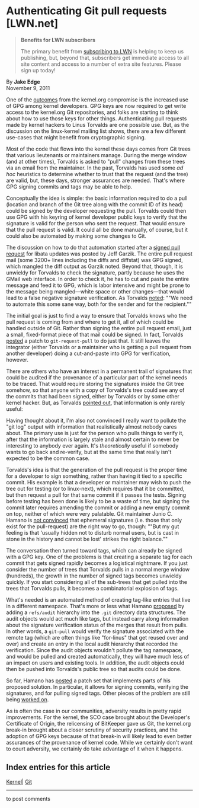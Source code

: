# Authenticating Git pull requests [LWN.net]

> **Benefits for LWN subscribers**
> 
> The primary benefit from [subscribing to LWN](/Promo/nst-nag5/subscribe) is helping to keep us publishing, but, beyond that, subscribers get immediate access to all site content and access to a number of extra site features. Please sign up today! 

By **Jake Edge**  
November 9, 2011 

One of the [outcomes](/Articles/464233/) from the kernel.org compromise is the increased use of GPG among kernel developers. GPG keys are now required to get write access to the kernel.org Git repositories, and folks are starting to think about how to use those keys for other things. Authenticating pull requests made by kernel hackers to Linus Torvalds are one possible use. But, as the discussion on the linux-kernel mailing list shows, there are a few different use-cases that might benefit from cryptographic signing. 

Most of the code that flows into the kernel these days comes from Git trees that various lieutenants or maintainers manage. During the merge window (and at other times), Torvalds is asked to "pull" changes from these trees via an email from the maintainer. In the past, Torvalds has used some _ad hoc_ heuristics to determine whether to trust that the request (and the tree) are valid, but, these days, stronger assurances are needed. That's where GPG signing commits and tags may be able to help. 

Conceptually the idea is simple: the basic information required to do a pull (location and branch of the Git tree along with the commit ID of its head) could be signed by the developer requesting the pull. Torvalds could then use GPG with his keyring of kernel developer public keys to verify that the signature is valid for the person who sent the request. That would ensure that the pull request is valid. It could all be done manually, of course, but it could also be automated by making some changes to Git. 

The discussion on how to do that automation started after a [signed pull request](/Articles/466549/) for libata updates was posted by Jeff Garzik. The entire pull request mail (some 3200+ lines including the diffs and diffstat) was GPG signed, which mangled the diff output as Garzik noted. Beyond that, though, it is unwieldy for Torvalds to check the signature, partly because he uses the GMail web interface. In order to check it, he has to cut and paste the entire message and feed it to GPG, which is labor intensive and might be prone to the message being mangled—white space or other changes—that would lead to a false negative signature verification. As Torvalds [noted](/Articles/466550/): ""We need to automate this some sane way, both for the sender and for the recipient."" 

The initial goal is just to find a way to ensure that Torvalds knows who the pull request is coming from and where to get it, all of which could be handled outside of Git. Rather than signing the entire pull request email, just a small, fixed-format piece of that mail could be signed. In fact, Torvalds [posted](/Articles/466573/) a patch to `git-request-pull` to do just that. It still leaves the integrator (either Torvalds or a maintainer who is getting a pull request from another developer) doing a cut-and-paste into GPG for verification, however. 

There are others who have an interest in a permanent trail of signatures that could be audited if the provenance of a particular part of the kernel needs to be traced. That would require storing the signatures inside the Git tree somehow, so that anyone with a copy of Torvalds's tree could see any of the commits that had been signed, either by Torvalds or by some other kernel hacker. But, as Torvalds [pointed out](/Articles/466576/), that information is only rarely useful: 

Having thought about it, I'm also not convinced I really want to pollute the "git log" output with information that realistically almost nobody cares about. The primary use is just for the person who pulls things to verify it, after that the information is largely stale and almost certain to never be interesting to anybody ever again. It's *theoretically* useful if somebody wants to go back and re-verify, but at the same time that really isn't expected to be the common case. 

Torvalds's idea is that the generation of the pull request is the proper time for a developer to sign something, rather than having it tied to a specific commit. His example is that a developer or maintainer may wish to push the tree out for testing (or to linux-next), which requires that it be committed, but then request a pull for that same commit if it passes the tests. Signing before testing has been done is likely to be a waste of time, but signing the commit later requires amending the commit or adding a new empty commit on top, neither of which were very palatable. Git maintainer Junio C. Hamano is [not convinced](/Articles/466578/) that ephemeral signatures (i.e. those that only exist for the pull-request) are the right way to go, though: ""But my gut feeling is that 'usually hidden not to disturb normal users, but is cast in stone in the history and cannot be lost' strikes the right balance."" 

The conversation then turned toward tags, which can already be signed with a GPG key. One of the problems is that creating a separate tag for each commit that gets signed rapidly becomes a logistical nightmare. If you just consider the number of trees that Torvalds pulls in a normal merge window (hundreds), the growth in the number of signed tags becomes unwieldy quickly. If you start considering all of the sub-trees that get pulled into the trees that Torvalds pulls, it becomes a combinatorial explosion of tags. 

What's needed is an automated method of creating tag-like entries that live in a different namespace. That's more or less what Hamano [proposed](/Articles/466579/) by adding a `refs/audit` hierarchy into the `.git` directory data structures. The audit objects would act much like tags, but instead carry along information about the signature verification status of the merges that result from pulls. In other words, a `git-pull` would verify the signature associated with the remote tag (which are often things like "for-linus" that get reused over and over) and create an entry in the local audit hierarchy that recorded the verification. Since the audit objects wouldn't pollute the tag namespace, and would be pulled and created automatically, they will have much less of an impact on users and existing tools. In addition, the audit objects could then be pushed into Torvalds's public tree so that audits could be done. 

So far, Hamano has [posted](/Articles/466517/) a patch set that implements parts of his proposed solution. In particular, it allows for signing commits, verifying the signatures, and for pulling signed tags. Other pieces of the problem are still being [worked on](/Articles/466582/). 

As is often the case in our communities, adversity results in pretty rapid improvements. For the kernel, the SCO case brought about the Developer's Certificate of Origin, the relicensing of BitKeeper gave us Git, the kernel.org break-in brought about a closer scrutiny of security practices, and the adoption of GPG keys because of that break-in will likely lead to even better assurances of the provenance of kernel code. While we certainly don't want to court adversity, we certainly do take advantage of it when it happens. 

  
Index entries for this article  
---  
[Kernel](/Kernel/Index)| [Git](/Kernel/Index#Git)  
  


* * *

to post comments 
